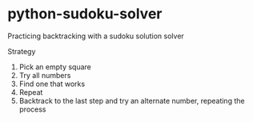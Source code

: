 # python-sudoku-solver
Practicing backtracking with a sudoku solution solver

Strategy
1. Pick an empty square
2. Try all numbers
3. Find one that works
4. Repeat
5. Backtrack to the last step and try an alternate number, repeating the process